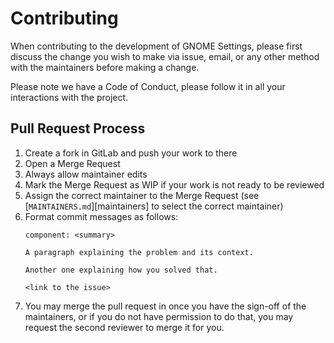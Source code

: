 # Contributing

When contributing to the development of GNOME Settings, please first discuss the change you wish to
make via issue, email, or any other method with the maintainers before making a change.

Please note we have a Code of Conduct, please follow it in all your interactions with the project.

## Pull Request Process

1. Create a fork in GitLab and push your work to there
2. Open a Merge Request
  1. Always allow maintainer edits
  2. Mark the Merge Request as WIP if your work is not ready to be reviewed
3. Assign the correct maintainer to the Merge Request (see [`MAINTAINERS.md`][maintainers] to select
   the correct maintainer)
4. Format commit messages as follows:
   ```
   component: <summary>
   ‌
   A paragraph explaining the problem and its context.
   ‌
   Another one explaining how you solved that.
   ‌
   <link to the issue>
   ```
4. You may merge the pull request in once you have the sign-off of the maintainers, or if you
   do not have permission to do that, you may request the second reviewer to merge it for you.
